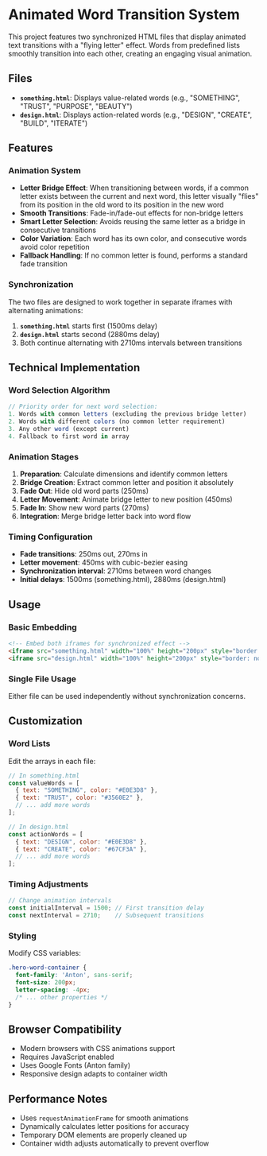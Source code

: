 # Animated Word Transition System

This project features two synchronized HTML files that display animated text transitions with a "flying letter" effect. Words from predefined lists smoothly transition into each other, creating an engaging visual animation.

## Files

- **`something.html`**: Displays value-related words (e.g., "SOMETHING", "TRUST", "PURPOSE", "BEAUTY")
- **`design.html`**: Displays action-related words (e.g., "DESIGN", "CREATE", "BUILD", "ITERATE")

## Features

### Animation System
- **Letter Bridge Effect**: When transitioning between words, if a common letter exists between the current and next word, this letter visually "flies" from its position in the old word to its position in the new word
- **Smooth Transitions**: Fade-in/fade-out effects for non-bridge letters
- **Smart Letter Selection**: Avoids reusing the same letter as a bridge in consecutive transitions
- **Color Variation**: Each word has its own color, and consecutive words avoid color repetition
- **Fallback Handling**: If no common letter is found, performs a standard fade transition

### Synchronization
The two files are designed to work together in separate iframes with alternating animations:

1. **`something.html`** starts first (1500ms delay)
2. **`design.html`** starts second (2880ms delay) 
3. Both continue alternating with 2710ms intervals between transitions

## Technical Implementation

### Word Selection Algorithm
```javascript
// Priority order for next word selection:
1. Words with common letters (excluding the previous bridge letter)
2. Words with different colors (no common letter requirement)
3. Any other word (except current)
4. Fallback to first word in array
```

### Animation Stages
1. **Preparation**: Calculate dimensions and identify common letters
2. **Bridge Creation**: Extract common letter and position it absolutely
3. **Fade Out**: Hide old word parts (250ms)
4. **Letter Movement**: Animate bridge letter to new position (450ms)
5. **Fade In**: Show new word parts (270ms)
6. **Integration**: Merge bridge letter back into word flow

### Timing Configuration
- **Fade transitions**: 250ms out, 270ms in
- **Letter movement**: 450ms with cubic-bezier easing
- **Synchronization interval**: 2710ms between word changes
- **Initial delays**: 1500ms (something.html), 2880ms (design.html)

## Usage

### Basic Embedding
```html
<!-- Embed both iframes for synchronized effect -->
<iframe src="something.html" width="100%" height="200px" style="border: none;"></iframe>
<iframe src="design.html" width="100%" height="200px" style="border: none;"></iframe>
```

### Single File Usage
Either file can be used independently without synchronization concerns.

## Customization

### Word Lists
Edit the arrays in each file:
```javascript
// In something.html
const valueWords = [
  { text: "SOMETHING", color: "#E0E3D8" },
  { text: "TRUST", color: "#3560E2" },
  // ... add more words
];

// In design.html  
const actionWords = [
  { text: "DESIGN", color: "#E0E3D8" },
  { text: "CREATE", color: "#67CF3A" },
  // ... add more words
];
```

### Timing Adjustments
```javascript
// Change animation intervals
const initialInterval = 1500; // First transition delay
const nextInterval = 2710;    // Subsequent transitions
```

### Styling
Modify CSS variables:
```css
.hero-word-container {
  font-family: 'Anton', sans-serif;
  font-size: 200px;
  letter-spacing: -4px;
  /* ... other properties */
}
```

## Browser Compatibility

- Modern browsers with CSS animations support
- Requires JavaScript enabled
- Uses Google Fonts (Anton family)
- Responsive design adapts to container width

## Performance Notes

- Uses `requestAnimationFrame` for smooth animations
- Dynamically calculates letter positions for accuracy
- Temporary DOM elements are properly cleaned up
- Container width adjusts automatically to prevent overflow
